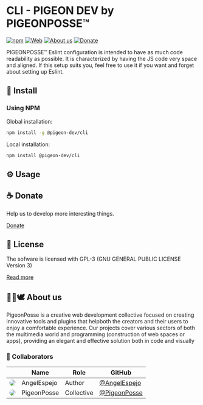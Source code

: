 <!--



██████╗ ██╗ ██████╗ ███████╗ ██████╗ ███╗   ██╗ 
██╔══██╗██║██╔════╝ ██╔════╝██╔═══██╗████╗  ██║ 
██████╔╝██║██║  ███╗█████╗  ██║   ██║██╔██╗ ██║ 
██╔═══╝ ██║██║   ██║██╔══╝  ██║   ██║██║╚██╗██║ 
██║     ██║╚██████╔╝███████╗╚██████╔╝██║ ╚████║ 
╚═╝     ╚═╝ ╚═════╝ ╚══════╝ ╚═════╝ ╚═╝  ╚═══╝ 
                                                
██████╗  ██████╗ ███████╗███████╗███████╗       
██╔══██╗██╔═══██╗██╔════╝██╔════╝██╔════╝       
██████╔╝██║   ██║███████╗███████╗█████╗         
██╔═══╝ ██║   ██║╚════██║╚════██║██╔══╝         
██║     ╚██████╔╝███████║███████║███████╗       
╚═╝      ╚═════╝ ╚══════╝╚══════╝╚══════╝       
                                                
                                                
                                                
█████╗█████╗█████╗█████╗█████╗█████╗█████╗█████╗
╚════╝╚════╝╚════╝╚════╝╚════╝╚════╝╚════╝╚════╝
                                                
                                                
                                                
██████╗ ██████╗       ██████╗ ███████╗██╗   ██╗ 
██╔══██╗██╔══██╗      ██╔══██╗██╔════╝██║   ██║ 
██████╔╝██████╔╝█████╗██║  ██║█████╗  ██║   ██║ 
██╔═══╝ ██╔═══╝ ╚════╝██║  ██║██╔══╝  ╚██╗ ██╔╝ 
██║     ██║           ██████╔╝███████╗ ╚████╔╝  
╚═╝     ╚═╝           ╚═════╝ ╚══════╝  ╚═══╝   
                                                
CREATED BY ANGELO
DEVELOPED BY PIGEONPOSSE

-->

# CLI - PIGEON DEV by PIGEONPOSSE™

[![npm](https://img.shields.io/npm/v/@pigeon-posse/eslint-config?color=a1b858&label=)](https://npmjs.com/package/@pigeon-posse/htmlhint-config) [![Web](https://img.shields.io/badge/Web-grey)](https://pigeonposse.com/) [![About us](https://img.shields.io/badge/Abot--us-grey)](https://pigeonposse.com/?popup=about) [![Donate](https://img.shields.io/badge/Donate-Ko--fi-pink)](https://pigeonposse.com/?popup=donate)

PIGEONPOSSE™ Eslint configuration is intended to have as much code readability as possible. It is characterized by having the JS code very space and aligned. If this setup suits you, feel free to use it if you want and forget about setting up Eslint.

## 🔑 Install

### Using NPM

Global installation:

```bash
npm install -g @pigeon-dev/cli
```

Local installation:

```bash
npm install @pigeon-dev/cli
```

## ⚙️ Usage

<!-- nothing -->

## ☕ Donate

Help us to develop more interesting things.

[Donate](https://pigeonposse.com/?popup=donate) 

## 📝 License

The sofware is licensed with GPL-3 (GNU GENERAL PUBLIC LICENSE Version 3)

[Read more](https://github.com/PigeonPosse/linter/LICENSE)

## 👨‍💻🕊️ About us

PigeonPosse is a creative web development collective focused on creating innovative tools and plugins that helpboth the creators and their users to enjoy a comfortable experience. Our projects cover various sectors of both the multimedia world and programming (construction of web spaces or apps), providing an elegant and effective solution both in code and visually

### 🤝 Collaborators

|                                                                                    | Name        | Role         | GitHub                                         |
| ---------------------------------------------------------------------------------- | ----------- | ------------ | ---------------------------------------------- |
| <img src="https://github.com/AngelEspejo.png?size=72" style="border-radius:100%"/> | AngelEspejo | Author       | [@AngelEspejo](https://github.com/AngelEspejo) |
| <img src="https://github.com/PigeonPosse.png?size=72" style="border-radius:100%"/> | PigeonPosse | Collective	  | [@PigeonPosse](https://github.com/PigeonPosse) |
